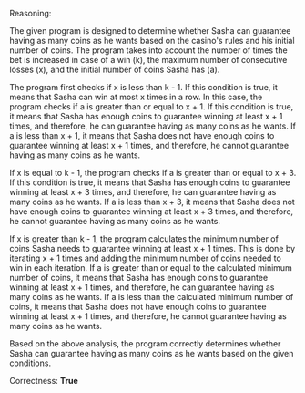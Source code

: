 Reasoning:

The given program is designed to determine whether Sasha can guarantee having as many coins as he wants based on the casino's rules and his initial number of coins. The program takes into account the number of times the bet is increased in case of a win (k), the maximum number of consecutive losses (x), and the initial number of coins Sasha has (a).

The program first checks if x is less than k - 1. If this condition is true, it means that Sasha can win at most x times in a row. In this case, the program checks if a is greater than or equal to x + 1. If this condition is true, it means that Sasha has enough coins to guarantee winning at least x + 1 times, and therefore, he can guarantee having as many coins as he wants. If a is less than x + 1, it means that Sasha does not have enough coins to guarantee winning at least x + 1 times, and therefore, he cannot guarantee having as many coins as he wants.

If x is equal to k - 1, the program checks if a is greater than or equal to x + 3. If this condition is true, it means that Sasha has enough coins to guarantee winning at least x + 3 times, and therefore, he can guarantee having as many coins as he wants. If a is less than x + 3, it means that Sasha does not have enough coins to guarantee winning at least x + 3 times, and therefore, he cannot guarantee having as many coins as he wants.

If x is greater than k - 1, the program calculates the minimum number of coins Sasha needs to guarantee winning at least x + 1 times. This is done by iterating x + 1 times and adding the minimum number of coins needed to win in each iteration. If a is greater than or equal to the calculated minimum number of coins, it means that Sasha has enough coins to guarantee winning at least x + 1 times, and therefore, he can guarantee having as many coins as he wants. If a is less than the calculated minimum number of coins, it means that Sasha does not have enough coins to guarantee winning at least x + 1 times, and therefore, he cannot guarantee having as many coins as he wants.

Based on the above analysis, the program correctly determines whether Sasha can guarantee having as many coins as he wants based on the given conditions.

Correctness: **True**